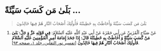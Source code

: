 # بَلَىٰ مَن كَسَبَ سَيِّئَةً ...

> بَلَىٰ مَن كَسَبَ سَيِّئَةً وَأَحَاطَتْ بِهِ خَطِيئَتُهُ فَأُولَٰئِكَ أَصْحَابُ النَّارِ هُمْ فِيهَا خَالِدُونَ

1. عَنْ صَبَّاحٍ اَلْمُزَنِيِّ عَنِ أَبِي حَمْزَةَ عَنْ أَبِي عَبْدِ اَللَّهِ عَلَيْهِ اَلسَّلاَمُ: **فِي قَوْلِهِ
   عَزَّ وَ جَلَّ: بَلىٰ مَنْ كَسَبَ سَيِّئَةً وَ أَحٰاطَتْ بِهِ خَطِيئَتُهُ قَالَ: إِذَا جَحَدَ إِمَامَةَ أَمِيرِ
   اَلْمُؤْمِنِينَ عَلَيْهِ اَلسَّلاَمُ فَأُولٰئِكَ أَصْحٰابُ اَلنّٰارِ هُمْ فِيهٰا خٰالِدُونَ** [[تفسير نور الثقلين، جلد ۱، صفحه ۹۳][1]].



[1]: http://noo.rs/uVhXO
